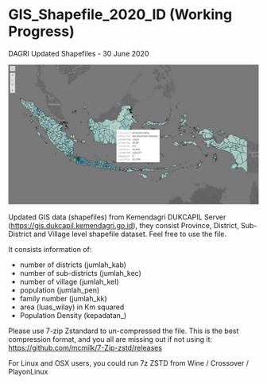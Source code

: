 # GIS_Shapefile_2020_ID (Working Progress)
DAGRI Updated Shapefiles - 30 June 2020

![alt_text](https://github.com/akirawisnu/GIS_Shapefile_2020_ID/blob/main/WhatsApp%20Image%202021-02-24%20at%2018.39.45.jpeg)

Updated GIS data (shapefiles) from Kemendagri DUKCAPIL Server (https://gis.dukcapil.kemendagri.go.id), they consist Province, District, Sub-District and Village level shapefile dataset. Feel free to use the file. 

It consists information of:
* number of districts (jumlah_kab)
* number of sub-districts (jumlah_kec)
* number of village (jumlah_kel)
* population (jumlah_pen)
* family number (jumlah_kk)
* area (luas_wilay) in Km squared
* Population Density (kepadatan_)

Please use 7-zip Zstandard to un-compressed the file. This is the best compression format, and you all are missing out if not using it: 
https://github.com/mcmilk/7-Zip-zstd/releases

For Linux and OSX users, you could run 7z ZSTD from Wine / Crossover / PlayonLinux

